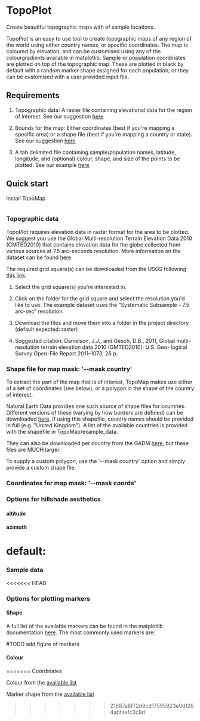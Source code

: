 # TopoPlot
Create beautiful topographic maps with of sample locations.

TopoPlot is an easy to use tool to create topographic maps of any region of the world using either country names, or specific coordinates. The map is coloured by elevation, and can be customised using any of the colourgradients available in matplotlib. Sample or population coordinates are plotted on top of the topographic map. These are plotted in black by default with a random marker shape assigned for each population, or they can be customised with a user provided input file. 

## Requirements

1. Topographic data: A raster file containing elevational data for the region of interest. See our suggestion [here](https://github.com/alexjvr1/TopoPlot/blob/main/README.md#topographic-data) 

2. Bounds for the map: Either coordinates (best if you're mapping a specific area) or a shape file (best if you're mapping a country or state). See our suggestion [here]()

3. A tab delimited file containing sample/population names, latitude, longitude, and (optional) colour, shape, and size of the points to be plotted. See our example [here]()


## Quick start

Install TopoMap 
```
```

### Topographic data
TopoPlot requires elevation data in raster format for the area to be plotted. We suggest you use the Global Multi-resolution Terrain Elevation Data 2010 (GMTED2010) that contains elevation data for the globe collected from various sources at 7.5 arc-seconds resolution. More information on the dataset can be found [here](https://topotools.cr.usgs.gov/GMTED_viewer/gmted2010_fgdc_metadata.html)

The required grid square(s) can be downloaded from the USGS following [this link](https://topotools.cr.usgs.gov/gmted_viewer/viewer.htm). 

1) Select the grid square(s) you're interested in.

2) Click on the folder for the grid square and select the resolution you'd like to use. The example dataset uses the "Systematic Subsample - 7.5 arc-sec" resolution.

3) Download the files and move them into a folder in the project directory (default expected: raster)

4) Suggested citation: Danielson, J.J., and Gesch, D.B., 2011, Global multi-resolution terrain elevation data 2010 (GMTED2010): U.S. Geo- logical Survey Open-File Report 2011–1073, 26 p.


### Shape file for map mask: '--mask country'
To extract the part of the map that is of interest, TopoMap makes use either of a set of coordinates (see below), or a polygon in the shape of the country of interest. 

Natural Earth Data provides one such source of shape files for countries. Different versions of these (varying by how borders are defined) can be downloaded [here](https://www.naturalearthdata.com/downloads/10m-cultural-vectors/). If using this shapefile, country names should be provided in full (e.g. "United Kingdom"). A list of the available countries is provided with the shapefile in TopoMap/example_data.

They can also be downloaded per country from the GADM [here](https://gadm.org/download_country.html), but these files are MUCH larger. 

To supply a custom polygon, use the '--mask country' option and simply provide a custom shape file.  


### Coordinates for map mask: '--mask coords'



### Options for hillshade aesthetics



#### altitude


#### azimuth


# default: 


### Sample data


<<<<<<< HEAD
### Options for plotting markers

#### Shape

A full list of the available markers can be found in the matplotlib documentation [here](https://matplotlib.org/1.4.1/api/markers_api.html). The most commonly used markers are: 

#TODO add figure of markers


#### Colour

=======
Coordinates

Colour from the [available list](https://matplotlib.org/stable/gallery/color/named_colors.html)

Marker shape from the [available list](https://matplotlib.org/stable/api/markers_api.html#module-matplotlib.markers)
>>>>>>> 21887a8f72d9cd17595923e0d1264abfaefc3c9d
